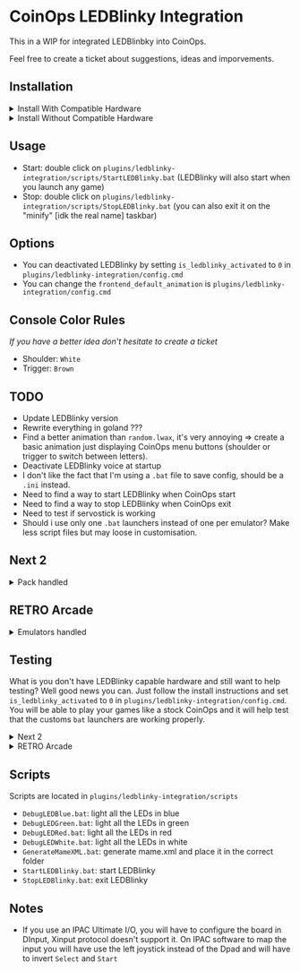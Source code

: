 # CoinOps LEDBlinky Integration

This in a WIP for integrated LEDBlinbky into CoinOps.

Feel free to create a ticket about suggestions, ideas and imporvements.

## Installation

<details>
<summary>Install With Compatible Hardware</summary>
  
- Select your CoinOps version folder and drag & drop the files from `launchers.windows` in your CoinOps `launchers.windows` folder.
- Drag and drop the folder `plugins` into your CoinOps root folder
- Generate your `LEDBlinkyInputMap.xml` using `plugins/LEDBlinky/GenLEDBlinkyInputMap.exe` (check this video for more infos [Instructions](https://www.youtube.com/watch?v=opu6NofnyWg))
- Optional: put your LEDBlinky activation keys inside `plugins/LEDBlinky`
- Generate `mame.xml`: go to the folder `plugins/ledblinky-integration/scripts` and double click on `GenerateMameXML.bat`

</details>


<details>
<summary>Install Without Compatible Hardware</summary>
  
- Select your CoinOps version folder and drag & drop the files from `launchers.windows` in your CoinOps `launchers.windows` folder.
- Drag and drop the folder `plugins` into your CoinOps root folder
- Go to folder `plugins/ledblinky-integration`, open `config.cmd` and set `is_ledblinky_activated` to `0`
</details>


## Usage

- Start: double click on `plugins/ledblinky-integration/scripts/StartLEDBlinky.bat` (LEDBlinky will also start when you launch any game)
- Stop: double click on `plugins/ledblinky-integration/scripts/StopLEDBlinky.bat` (you can also exit it on the "minify" [idk the real name] taskbar)

## Options

- You can deactivated LEDBlinky by setting `is_ledblinky_activated` to `0` in `plugins/ledblinky-integration/config.cmd`
- You can change the `frontend_default_animation` is `plugins/ledblinky-integration/config.cmd`

## Console Color Rules

_If you have a better idea don't hesitate to create a ticket_

- Shoulder: `White`
- Trigger: `Brown`

## TODO

- Update LEDBlinky version
- Rewrite everything in goland ???
- Find a better animation than `random.lwax`, it's very annoying => create a basic animation just displaying CoinOps menu buttons (shoulder or trigger to switch between letters).
- Deactivate LEDBlinky voice at startup
- I don't like the fact that I'm using a `.bat` file to save config, should be a `.ini` instead.
- Need to find a way to start LEDBlinky when CoinOps start
- Need to find a way to stop LEDBlinky when CoinOps exit
- Need to test if servostick is working
- Should i use only one `.bat` launchers instead of one per emulator? Make less script files but may loose in customisation.

## Next 2

<details>
<summary>Pack handled</summary>

#### Arcade Official Trusted Pack

- Atomiswave: missing individual game colors.
- MAME: Missing some games colors & controls.
- Model 2: **LEDBLINKY NOT SUPPORTED**
- Model 3: **LEDBLINKY NOT SUPPORTED**
- Naomi: missing individual game colors.

### Dreamcast Official TRUSTED PACK

Missing individual game colors

### Nintendo 64 Official TRUSTED PACK

Missing individual game colors

### PlayStation 1 Official TRUSTED PACK

Missing individual game colors
  
</details>

## RETRO Arcade

<details>
<summary>Emulators handled</summary>

- MAME: Missing some games colors & controls.
- Atomiswave: missing individual game colors.
- Dreamcast: missing individual game colors.
  
</details>

## Testing

What is you don't have LEDBlinky capable hardware and still want to help testing? Well good news you can.
Just follow the install instructions and set `is_ledblinky_activated` to `0` in `plugins/ledblinky-integration/config.cmd`.
You will be able to play your games like a stock CoinOps and it will help test that the customs `bat` launchers are working properly.


<details>
<summary>Next 2</summary>

#### Arcade Official Trusted Pack

- **Atomiswave** -> Demolish Fist
- **mame** -> 1941
- **Model 2** -> Daytona USA
- **Model 3** -> Daytona USA 2
- **Naomi** -> Power Stone

#### Dreamcast Official TRUSTED PACK

- **Dreamcast Official** -> 18 Wheller
- **Dreamcast Redream Official SUB** -> 18 Wheller (forgot how to switch emulator or maybe the game for testing is not correct)

#### Nintendo 64 Official TRUSTED PACK

- **Nintendo 64 Official** -> 007 Golden Eye
- **Nintendo 64 Project64 SUB** -> 007 Golden Eye (forgot how to switch emulator or maybe the game for testing is not correct)

#### PlayStation 1 Official TRUSTED PACK

- **Playstation 1 Official** -> Ape Escape
 
</details>
  
<details>
<summary>RETRO Arcade</summary>

#### Arcade Official Trusted Pack

- **mame** -> 10-yard fight
- **mameNEW** -> ???
- **mameNEW2** -> ???
- **Atomiswave** -> Fist of the North Star
- **Dreamcast** -> Zero Gunner 2

</details>

## Scripts

Scripts are located in `plugins/ledblinky-integration/scripts`

- `DebugLEDBlue.bat`: light all the LEDs in blue
- `DebugLEDGreen.bat`: light all the LEDs in green
- `DebugLEDRed.bat`: light all the LEDs in red
- `DebugLEDWhite.bat`: light all the LEDs in white
- `GenerateMameXML.bat`: generate mame.xml and place it in the correct folder
- `StartLEDBlinky.bat`: start LEDBlinky
- `StopLEDBlinky.bat`: exit LEDBlinky

## Notes

- If you use an IPAC Ultimate I/O, you will have to configure the board in DInput, Xinput protocol doesn't support it. On IPAC software to map the input you will have use the left joystick instead of the Dpad and will have to invert `Select` and `Start`
